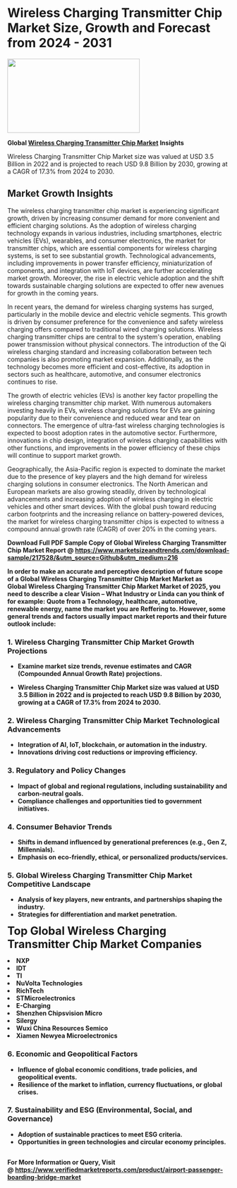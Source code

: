 <H1>Wireless Charging Transmitter Chip Market Size, Growth and Forecast from 2024 - 2031</H1><img class="aligncenter size-medium wp-image-584254" src="https://thirdeyenews.in/wp-content/uploads/2024/09/Global-Market-Research-300x168.jpeg" alt="" width="300" height="168" /><p><strong>Global&nbsp;<a href="https://www.marketsizeandtrends.com/download-sample/217528/&amp;utm_source=Github&utm_medium=216">Wireless Charging Transmitter Chip Market</a> Insights</strong></p><p>Wireless Charging Transmitter Chip Market size was valued at USD 3.5 Billion in 2022 and is projected to reach USD 9.8 Billion by 2030, growing at a CAGR of 17.3% from 2024 to 2030.</p><p><h2>Market Growth Insights</h2> <p>The wireless charging transmitter chip market is experiencing significant growth, driven by increasing consumer demand for more convenient and efficient charging solutions. As the adoption of wireless charging technology expands in various industries, including smartphones, electric vehicles (EVs), wearables, and consumer electronics, the market for transmitter chips, which are essential components for wireless charging systems, is set to see substantial growth. Technological advancements, including improvements in power transfer efficiency, miniaturization of components, and integration with IoT devices, are further accelerating market growth. Moreover, the rise in electric vehicle adoption and the shift towards sustainable charging solutions are expected to offer new avenues for growth in the coming years.</p> <p><strong></strong></p> <p>In recent years, the demand for wireless charging systems has surged, particularly in the mobile device and electric vehicle segments. This growth is driven by consumer preference for the convenience and safety wireless charging offers compared to traditional wired charging solutions. Wireless charging transmitter chips are central to the system's operation, enabling power transmission without physical connectors. The introduction of the Qi wireless charging standard and increasing collaboration between tech companies is also promoting market expansion. Additionally, as the technology becomes more efficient and cost-effective, its adoption in sectors such as healthcare, automotive, and consumer electronics continues to rise.</p> <p>The growth of electric vehicles (EVs) is another key factor propelling the wireless charging transmitter chip market. With numerous automakers investing heavily in EVs, wireless charging solutions for EVs are gaining popularity due to their convenience and reduced wear and tear on connectors. The emergence of ultra-fast wireless charging technologies is expected to boost adoption rates in the automotive sector. Furthermore, innovations in chip design, integration of wireless charging capabilities with other functions, and improvements in the power efficiency of these chips will continue to support market growth.</p> <p>Geographically, the Asia-Pacific region is expected to dominate the market due to the presence of key players and the high demand for wireless charging solutions in consumer electronics. The North American and European markets are also growing steadily, driven by technological advancements and increasing adoption of wireless charging in electric vehicles and other smart devices. With the global push toward reducing carbon footprints and the increasing reliance on battery-powered devices, the market for wireless charging transmitter chips is expected to witness a compound annual growth rate (CAGR) of over 20% in the coming years.</p> <p><strong></p><p><span class=""><strong>Download Full PDF Sample Copy of Global Wireless Charging Transmitter Chip Market Report</strong> @ <a href="https://www.marketsizeandtrends.com/download-sample/217528/&amp;utm_source=Github&utm_medium=216" target="_blank">https://www.marketsizeandtrends.com/download-sample/217528/&amp;utm_source=Github&utm_medium=216</a></span></p><p>In order to make an accurate and perceptive description of future scope of a Global&nbsp;Wireless Charging Transmitter Chip Market Market as Global&nbsp;Wireless Charging Transmitter Chip Market Market of 2025, you need to describe a clear Vision &ndash; What Industry or Linda can you think of for example: Quote from a Technology, healthcare, automotive, renewable energy, name the market you are Reffering to. However, some general trends and factors usually impact market reports and their future outlook include:</p><h3>1.&nbsp;<strong>Wireless Charging Transmitter Chip Market Growth Projections</strong></h3><ul><li>Examine market size trends, revenue estimates and CAGR (Compounded Annual Growth Rate) projections.</li><li><p>Wireless Charging Transmitter Chip Market size was valued at USD 3.5 Billion in 2022 and is projected to reach USD 9.8 Billion by 2030, growing at a CAGR of 17.3% from 2024 to 2030.</p></li></ul><h3>2.&nbsp;<strong>Wireless Charging Transmitter Chip Market Technological Advancements</strong></h3><ul><li>Integration of AI, IoT, blockchain, or automation in the industry.</li><li>Innovations driving cost reductions or improving efficiency.</li></ul><h3>3.&nbsp;<strong>Regulatory and Policy Changes</strong></h3><ul><li>Impact of global and regional regulations, including sustainability and carbon-neutral goals.</li><li>Compliance challenges and opportunities tied to government initiatives.</li></ul><h3>4.&nbsp;<strong>Consumer Behavior Trends</strong></h3><ul><li>Shifts in demand influenced by generational preferences (e.g., Gen Z, Millennials).</li><li>Emphasis on eco-friendly, ethical, or personalized products/services.</li></ul><h3>5.&nbsp;<strong>Global Wireless Charging Transmitter Chip Market Competitive Landscape</strong></h3><ul><li>Analysis of key players, new entrants, and partnerships shaping the industry.</li><li>Strategies for differentiation and market penetration.</li></ul><p data-pm-slice="1 1 []"><span style="color: inherit; font-family: inherit; font-size: 25px;">Top Global Wireless Charging Transmitter Chip Market Companies</span></p><div class="" data-test-id=""><p><li>NXP</li><li> IDT</li><li> TI</li><li> NuVolta Technologies</li><li> RichTech</li><li> STMicroelectronics</li><li> E-Charging</li><li> Shenzhen Chipsvision Micro</li><li> Silergy</li><li> Wuxi China Resources Semico</li><li> Xiamen Newyea Microelectronics</li></p></div><h3>6.&nbsp;<strong>Economic and Geopolitical Factors</strong></h3><ul><li>Influence of global economic conditions, trade policies, and geopolitical events.</li><li>Resilience of the market to inflation, currency fluctuations, or global crises.</li></ul><h3>7.&nbsp;<strong>Sustainability and ESG (Environmental, Social, and Governance)</strong></h3><ul><li>Adoption of sustainable practices to meet ESG criteria.</li><li>Opportunities in green technologies and circular economy principles.</li></ul><h2><strong style="font-size: 14px;">For More Information or Query, Visit @&nbsp;</strong><a style="background-color: #ffffff; font-size: 14px;" href="https://www.marketsizeandtrends.com/report/wireless-charging-transmitter-chip-market/" target="_blank">https://www.verifiedmarketreports.com/product/airport-passenger-boarding-bridge-market</a></h2>
